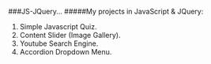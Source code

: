 ###JS-JQuery...
#####My projects in JavaScript &amp; JQuery:
1. Simple Javascript Quiz.
2. Content Slider (Image Gallery).
3. Youtube Search Engine.
4. Accordion Dropdown Menu.
